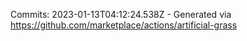Commits: 2023-01-13T04:12:24.538Z - Generated via https://github.com/marketplace/actions/artificial-grass
<br>
